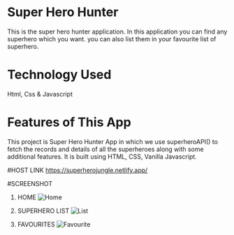 # Super Hero Hunter

This is the super hero hunter application. In this application you can find any superhero which you want.
you can also list them in your favourite list of superhero. 

# Technology Used

Html, Css & Javascript

# Features of This App

This project is Super Hero Hunter App in which we use superheroAPI() to fetch the records and details of all the superheroes along with some additional features.
It is built using HTML, CSS, Vanilla Javascript.

#HOST LINK
https://superherojungle.netlify.app/

#SCREENSHOT
1. HOME
![Home](https://github.com/Vikasharyan202/SuperHero_Hunter_App/assets/117556610/de806423-09ce-4540-b39e-4727ca2ea887)

2. SUPERHERO LIST
![List](https://github.com/Vikasharyan202/SuperHero_Hunter_App/assets/117556610/f498b471-3640-4d8d-955e-dee3866f7c67)

3. FAVOURITES
![Favourite](https://github.com/Vikasharyan202/SuperHero_Hunter_App/assets/117556610/41cff6f1-b38d-43cd-8ecc-0b7db1cdccc3)
